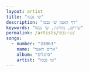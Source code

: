 ```yaml
---
layout: artist
title: "שי גבסו"
description: "דף האמן שי גבסו"
keywords: "שירים, מוזיקה, שי גבסו"
permalink: /artists/שי-גבסו/
songs:
  - number: "33063"
    name: "ארים ראשי"
    album: "סינגלים"
    artist: "שי גבסו"
---
```

